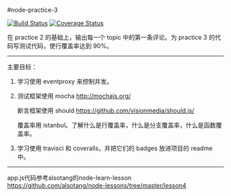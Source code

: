 #node-practice-3

[![Build Status](https://travis-ci.org/Ricardo-Li/node-practice-3.svg?branch=master)](https://travis-ci.org/Ricardo-Li/node-practice-3)
[![Coverage Status](https://coveralls.io/repos/Ricardo-Li/node-practice-3/badge.png)](https://coveralls.io/r/Ricardo-Li/node-practice-3)

在 practice 2 的基础上，输出每一个 topic 中的第一条评论。为 practice 3 的代码写测试代码，使行覆盖率达到 90%。

---
主要目标：

1. 学习使用 eventproxy 来控制并发。
2. 测试框架使用 mocha http://mochajs.org/

	断言框架使用 should https://github.com/visionmedia/should.js/
	
	覆盖率用 istanbul。了解什么是行覆盖率，什么是分支覆盖率，什么是函数覆盖率。
	
3. 学习使用 travisci 和 coveralls，并把它们的 badges 放进项目的 readme 中。

---
app.js代码参考alsotang的node-learn-lesson https://github.com/alsotang/node-lessons/tree/master/lesson4
